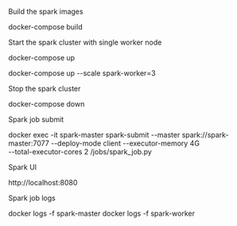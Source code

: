 Build the spark images

docker-compose build


Start the spark cluster with single worker node

docker-compose up

docker-compose up --scale spark-worker=3

Stop the spark cluster

docker-compose down


Spark job submit

docker exec -it spark-master spark-submit  --master spark://spark-master:7077 --deploy-mode client --executor-memory 4G \
	--total-executor-cores 2 /jobs/spark_job.py

Spark UI

http://localhost:8080

Spark job logs

docker logs -f spark-master
docker logs -f spark-worker


